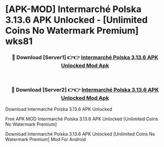 # [APK-MOD] Intermarché Polska 3.13.6 APK Unlocked - [Unlimited Coins No Watermark Premium] wks81



<div align="center">
<h3>🔴 Download [Server1] 👉👉 <a href="https://momento.my/?title=Intermarché_Polska_3.13.6_APK_Unlocked">Intermarché Polska 3.13.6 APK Unlocked Mod Apk</a></h3><br>

<h3>🔴 Download [Server2] 👉👉 <a href="https://momento.my/?title=Intermarché_Polska_3.13.6_APK_Unlocked">Intermarché Polska 3.13.6 APK Unlocked Mod Apk</a></h3>
</div>



Download Intermarché Polska 3.13.6 APK Unlocked 

Free APK MOD Intermarché Polska 3.13.6 APK Unlocked [Unlimited Coins No Watermark Premium]

Download Intermarché Polska 3.13.6 APK Unlocked [Unlimited Coins No Watermark Premium] Mod For Android
